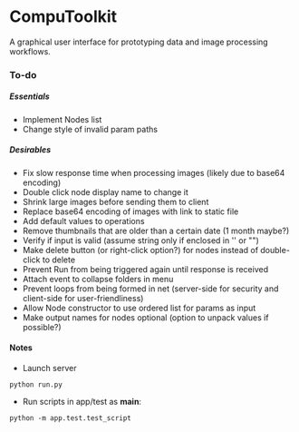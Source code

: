 # CompuToolkit

A graphical user interface for prototyping data and image processing workflows.

### To-do
##### Essentials
* Implement Nodes list
* Change style of invalid param paths

##### Desirables
* Fix slow response time when processing images (likely due to base64 encoding)
* Double click node display name to change it
* Shrink large images before sending them to client
* Replace base64 encoding of images with link to static file
* Add default values to operations
* Remove thumbnails that are older than a certain date (1 month maybe?)
* Verify if input is valid (assume string only if enclosed in '' or "")
* Make delete button (or right-click option?) for nodes instead of double-click to delete
* Prevent Run from being triggered again until response is received
* Attach event to collapse folders in menu
* Prevent loops from being formed in net (server-side for security and client-side for user-friendliness)
* Allow Node constructor to use ordered list for params as input
* Make output names for nodes optional (option to unpack values if possible?)

#### Notes
* Launch server
```
python run.py
```

* Run scripts in app/test as __main__:
```
python -m app.test.test_script
```
